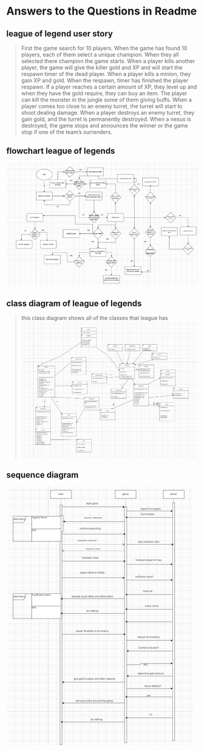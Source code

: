 # Answers to the Questions in Readme

## league of legend user story

>First the game search for 10 players. When the game has found 10 players, each of them select a unique champion. When they all selected there champion the game starts. When a player kills another player, the game will give the killer gold and XP and will start the respawn timer of the dead player. When a player kills a minion, they gain XP and gold. When the respawn, timer has finished the player respawn. If a player reaches a certain amount of XP, they level up and when they have the gold require, they can buy an item. The player can kill the monster in the jungle some of them giving buffs. When a player comes too close to an enemy turret, the turret will start to shoot dealing damage. When a player destroys an enemy turret, they gain gold, and the turret is permanently destroyed. When a nexus is destroyed, the game stops and announces the winner or the game stop if one of the team’s surrenders.
## flowchart league of legends
![flowchart](./flowchart%20league.png)
## class diagram of league of legends
>this class diagram shows all of the classes that league has
![class diagram](./league%20class%20diagram.png)

## sequence diagram
 ![sequence diargram](./league%20sequence%20diagram.png)

